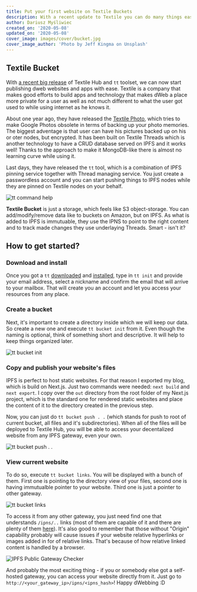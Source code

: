 ```yaml
---
title: Put your first website on Textile Buckets
description: With a recent update to Textile you can do many things easier. In this post we will put our static website on dweb
author: Dariusz Myśliwiec
created_on: '2020-05-08'
updated_on: '2020-05-08'
cover_image: images/cover/bucket.jpg
cover_image_author: 'Photo by Jeff Kingma on Unsplash'
---
```

## Textile Bucket
With [a recent big release](https://blog.textile.io/announcing-the-textile-protocol-hub/) of Textile Hub and `tt` toolset, we can now start publishing dweb websites and apps with ease. Textile is a company that makes good efforts to build apps and technology that makes dWeb a place more private for a user as well as not much different to what the user got used to while using internet as he knows it.

About one year ago, they have released the [Textile Photo](https://github.com/textileio/photos), which tries to make Google Photos obsolete in terms of backing up your photo memories. The biggest adventage is that user can have his pictures backed up on his or oter nodes, but encrypted. It has been built on Textile Threads which is another technology to have a CRUD database served on IPFS and it works well! Thanks to the approach to make it MongoDB-like there is almost no learning curve while using it.

Last days, they have released the `tt` tool, which is a combination of IPFS pinning service together with Thread managing service. You just create a passwordless account and you can start pushing things to IPFS nodes while they are pinned on Textile nodes on your behalf.

![tt command help](images/post/textile/tt.png)

**Textile Bucket** is just a storage, which feels like S3 object-storage. You can add/modify/remove data like to buckets on Amazon, but on IPFS. As what is added to IPFS is immutuable, they use the IPNS to point to the right content and to track made changes they use underlaying Threads. Smart - isn't it?

## How to get started?
### Download and install
Once you got a `tt` [downloaded](https://github.com/textileio/textile/releases/latest) and [installed](https://docs.textile.io/hub/accounts/), type in `tt init` and provide your email address, select a nickname and confirm the email that will arrive to your mailbox. That will create you an account and let you access your resources from any place.

### Create a bucket
Next, it's important to create a directory inside which we will keep our data. So create a new one and execute `tt bucket init` from it. Even though the naming is optional, think of something short and descriptive. It will help to keep things organized later.

![tt bucket init](images/post/textile/tt_bucket_init.png)

### Copy and publish your website's files
IPFS is perfect to host static websites. For that reason I exported my blog, which is build on Next.js. Just two commands were needed: `next build` and `next export`. I copy over the `out` directory from the root folder of my Next.js project, which is the standard one for rendered static websites and place the content of it to the directory created in the previous step.

Now, you can just do `tt bucket push . .` (which stands for push to root of current bucket, all files and it's subdirectories). When all of the files will be deployed to Textile Hub, you will be able to access your decentalized website from any IPFS gateway, even your own.

![tt bucket push . .](images/post/textile/tt_bucket_push_._..png)

### View current website
To do so, execute `tt bucket links`. You will be displayed with a bunch of them. First one is pointing to the directory view of your files, second one is having immutualble pointer to your website. Third one is just a pointer to other gateway.

![tt bucket links](images/post/textile/tt_bucket_list.png)

To access it from any other gateway, you just need find one that understands `/ipns/..` links (most of them are capable of it and there are plenty of them [here](https://ipfs.github.io/public-gateway-checker/)). It's also good to remember that those without "Origin" capability probably will cause issues if your website relative hyperlinks or images added in for of relative links. That's because of how relative linked content is handled by a browser.

![IPFS Public Gateway Checker](images/post/ipfs/public-gateway-checker.png)

And probably the most exciting thing - if you or somebody else got a self-hosted gateway, you can access your website directly from it. Just go to `http://<your_gateway_ip>/ipns/<ipns_hash>`! Happy dWebbing :D